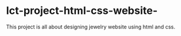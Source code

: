 # Ict-project-html-css-website-
This project is all about  designing jewelry website using html and css.
